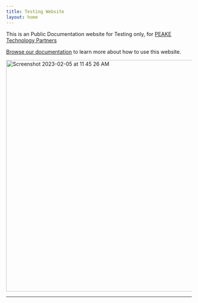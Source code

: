 ```yaml
---
title: Testing Website
layout: home
---
```


This is an Public Documentation website for Testing only, for [PEAKE Technology Partners]


[Browse our documentation][Repo Link] to learn more about how to use this website.

<img width="627" alt="Screenshot 2023-02-05 at 11 45 26 AM" src="https://user-images.githubusercontent.com/59022873/216832573-b2acb175-d618-47a4-a9cb-dbf2c5b55d3c.png">



----

[^1]: [This is test bullet point #1](https://docs.github.com/en/pages/setting-up-a-github-pages-site-with-jekyll/creating-a-github-pages-site-with-jekyll#creating-your-site).
[^2]: [This is test bullet point #2](https://docs.github.com/en/pages/setting-up-a-github-pages-site-with-jekyll/creating-a-github-pages-site-with-jekyll#creating-your-site).
[^3]: [This is test bullet point #3](https://docs.github.com/en/pages/setting-up-a-github-pages-site-with-jekyll/creating-a-github-pages-site-with-jekyll#creating-your-site).

[PEAKE Technology Partners]: https:/peaketechnology.com
[Repo Link]: https://github.com/PEAKE-Technology-Partners/public-docs
